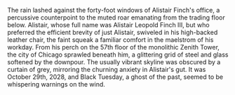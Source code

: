 The rain lashed against the forty-foot windows of Alistair Finch's office, a percussive counterpoint to the muted roar emanating from the trading floor below.  Alistair, whose full name was Alistair Leopold Finch III, but who preferred the efficient brevity of just Alistair, swiveled in his high-backed leather chair, the faint squeak a familiar comfort in the maelstrom of his workday. From his perch on the 57th floor of the monolithic Zenith Tower, the city of Chicago sprawled beneath him, a glittering grid of steel and glass softened by the downpour. The usually vibrant skyline was obscured by a curtain of grey, mirroring the churning anxiety in Alistair's gut. It was October 29th, 2028, and Black Tuesday, a ghost of the past, seemed to be whispering warnings on the wind.
